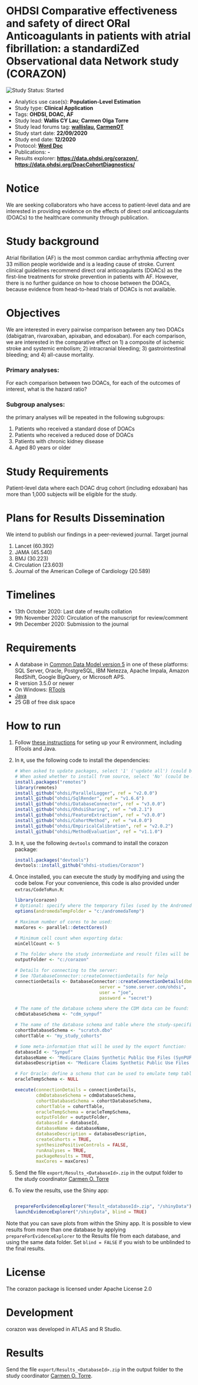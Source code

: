 OHDSI Comparative effectiveness and safety of direct ORal Anticoagulants in patients with atrial fibrillation: a standardiZed Observational data Network study (CORAZON)
=============

<img src="https://img.shields.io/badge/Study%20Status-Started-blue.svg" alt="Study Status: Started">

- Analytics use case(s): **Population-Level Estimation**
- Study type: **Clinical Application**
- Tags: **OHDSI, DOAC, AF**
- Study lead: **Wallis CY Lau**; 
                  **Carmen Olga Torre**
- Study lead forums tag: **[wallislau](https://forums.ohdsi.org/u/wallislau), [CarmenOT](https://forums.ohdsi.org/u/carmenot)**
- Study start date: **22/09/2020**
- Study end date: **12/2020**
- Protocol: **[Word Doc](https://github.com/ohdsi-studies/Corazon/blob/master/documents/OHDSI%20Protocol%20CORAZON%20V2.0_clean.docx)**
- Publications: **-**
- Results explorer: **https://data.ohdsi.org/corazon/**, **https://data.ohdsi.org/DoacCohortDiagnostics/**

Notice
============
We are seeking collaborators who have access to patient-level data and are interested in providing evidence on the effects of direct oral anticoagulants (DOACs) to the healthcare community through publication. 

Study background 
============
Atrial fibrillation (AF) is the most common cardiac arrhythmia affecting over 33 million people worldwide and is a leading cause of stroke. Current clinical guidelines recommend direct oral anticoagulants (DOACs) as the first-line treatments for stroke prevention in patients with AF. However, there is no further guidance on how to choose between the DOACs, because evidence from head-to-head trials of DOACs is not available.

Objectives
============
We are interested in every pairwise comparison between any two DOACs (dabigatran, rivaroxaban, apixaban, and edoxaban). For each comparison, we are interested in the comparative effect on 1) a composite of ischemic stroke and systemic embolism; 2) intracranial bleeding; 3) gastrointestinal bleeding; and 4) all-cause mortality.
### Primary analyses: 
For each comparison between two DOACs, for each of the outcomes of interest, what is the hazard ratio? 
### Subgroup analyses: 
the primary analyses will be repeated in the following subgroups:
1)	Patients who received a standard dose of DOACs
2)	Patients who received a reduced dose of DOACs
3)	Patients with chronic kidney disease
4)	Aged 80 years or older

Study Requirements 
============
Patient-level data where each DOAC drug cohort (including edoxaban) has more than 1,000 subjects will be eligible for the study. 

Plans for Results Dissemination
============
We intend to publish our findings in a peer-reviewed journal.
Target journal
1.	Lancet (60.392)
2.	JAMA (45.540)
3.	BMJ (30.223)
4.	Circulation (23.603)
5.	Journal of the American College of Cardiology (20.589) 

Timelines
============
- 13th October 2020: Last date of results collation
- 9th November 2020: Circulation of the manuscript for review/comment
- 9th December 2020: Submission to the journal






Requirements
============

- A database in [Common Data Model version 5](https://github.com/OHDSI/CommonDataModel) in one of these platforms: SQL Server, Oracle, PostgreSQL, IBM Netezza, Apache Impala, Amazon RedShift, Google BigQuery, or Microsoft APS.
- R version 3.5.0 or newer
- On Windows: [RTools](http://cran.r-project.org/bin/windows/Rtools/)
- [Java](http://java.com)
- 25 GB of free disk space

How to run
==========
1. Follow [these instructions](https://ohdsi.github.io/Hades/rSetup.html) for seting up your R environment, including RTools and Java. 

2. In `R`, use the following code to install the dependencies:

	```r
	# When asked to update packages, select '1' ('update all') (could be multiple times)
	# When asked whether to install from source, select 'No' (could be multiple times)
	install.packages("remotes")
	library(remotes)
	install_github("ohdsi/ParallelLogger", ref = "v2.0.0")
	install_github("ohdsi/SqlRender", ref = "v1.6.6")
	install_github("ohdsi/DatabaseConnector", ref = "v3.0.0")
	install_github("ohdsi/OhdsiSharing", ref = "v0.2.1")
	install_github("ohdsi/FeatureExtraction", ref = "v3.0.0")
	install_github("ohdsi/CohortMethod", ref = "v4.0.0")
	install_github("ohdsi/EmpiricalCalibration", ref = "v2.0.2")
	install_github("ohdsi/MethodEvaluation", ref = "v1.1.0")
	```

3. In `R`, use the following `devtools` command to install the corazon package:

	```r
	install.packages("devtools")
	devtools::install_github("ohdsi-studies/Corazon")
	```
	
3. Once installed, you can execute the study by modifying and using the code below. For your convenience, this code is also provided under `extras/CodeToRun.R`:

	```r
	library(corazon)
	# Optional: specify where the temporary files (used by the Andromeda package) will be created:
  	options(andromedaTempFolder = "c:/andromedaTemp")
	
	# Maximum number of cores to be used:
	maxCores <- parallel::detectCores()
	
	# Minimum cell count when exporting data:
	minCellCount <- 5
	
	# The folder where the study intermediate and result files will be written:
	outputFolder <- "c:/corazon"
	
	# Details for connecting to the server:
	# See ?DatabaseConnector::createConnectionDetails for help
	connectionDetails <- DatabaseConnector::createConnectionDetails(dbms = "postgresql",
									server = "some.server.com/ohdsi",
									user = "joe",
									password = "secret")
	
	# The name of the database schema where the CDM data can be found:
	cdmDatabaseSchema <- "cdm_synpuf"
	
	# The name of the database schema and table where the study-specific cohorts will be instantiated:
	cohortDatabaseSchema <- "scratch.dbo"
	cohortTable <- "my_study_cohorts"
	
	# Some meta-information that will be used by the export function:
	databaseId <- "Synpuf"
	databaseName <- "Medicare Claims Synthetic Public Use Files (SynPUFs)"
	databaseDescription <- "Medicare Claims Synthetic Public Use Files (SynPUFs) were created to allow interested parties to gain familiarity using Medicare claims data while protecting beneficiary privacy. These files are intended to promote development of software and applications that utilize files in this format, train researchers on the use and complexities of Centers for Medicare and Medicaid Services (CMS) claims, and support safe data mining innovations. The SynPUFs were created by combining randomized information from multiple unique beneficiaries and changing variable values. This randomization and combining of beneficiary information ensures privacy of health information."
	
	# For Oracle: define a schema that can be used to emulate temp tables:
	oracleTempSchema <- NULL
	
	execute(connectionDetails = connectionDetails,
            cdmDatabaseSchema = cdmDatabaseSchema,
            cohortDatabaseSchema = cohortDatabaseSchema,
            cohortTable = cohortTable,
            oracleTempSchema = oracleTempSchema,
            outputFolder = outputFolder,
            databaseId = databaseId,
            databaseName = databaseName,
            databaseDescription = databaseDescription,
            createCohorts = TRUE,
            synthesizePositiveControls = FALSE,
            runAnalyses = TRUE,
            packageResults = TRUE,
            maxCores = maxCores)
	```

4. Send the file ```export/Results_<DatabaseId>.zip``` in the output folder to the study coordinator [Carmen O. Torre](mailto:carmenolga.torre@iqvia.com)
	
	
5. To view the results, use the Shiny app:

	```r
	
	prepareForEvidenceExplorer("Result_<databaseId>.zip", "/shinyData")
	launchEvidenceExplorer("/shinyData", blind = TRUE)	
	```
  
  Note that you can save plots from within the Shiny app. It is possible to view results from more than one database by applying `prepareForEvidenceExplorer` to the Results file from each database, and using the same data folder. Set `blind = FALSE` if you wish to be unblinded to the final results.

License
=======
The corazon package is licensed under Apache License 2.0

Development
===========
corazon was developed in ATLAS and R Studio.

Results
===========
Send the file ```export/Results_<DatabaseId>.zip``` in the output folder to the study coordinator [Carmen O. Torre](mailto:carmenolga.torre@iqvia.com).



